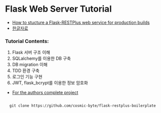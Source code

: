 # Flask Web Server Tutorial
- [How to stucture a Flask-RESTPlus web service for production builds](https://www.freecodecamp.org/news/structuring-a-flask-restplus-web-service-for-production-builds-c2ec676de563/#database-models-and-migration)
- [한글자료](https://dejavuqa.tistory.com/273)

### Tutorial Contents:

1. Flask 서버 구조 이해
2. SQLalchemy를 이용한 DB 구축
3. DB migration 이해
4. TDD 환경 구축
5. 로그인 기능 구현
6. JWT, flask_bcrypt를 이용한 정보 암호화

   
      
- [For the authors complete project](https://github.com/cosmic-byte/flask-restplus-boilerplate)
<pre>
<code>
  git clone https://github.com/cosmic-byte/flask-restplus-boilerplate
</code>
</pre>
